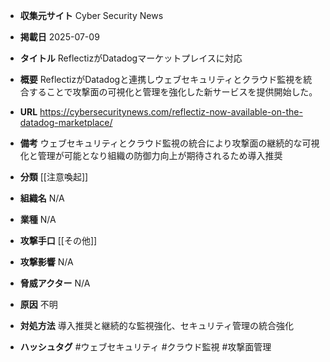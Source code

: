 - **収集元サイト**
Cyber Security News

- **掲載日**
2025-07-09

- **タイトル**
ReflectizがDatadogマーケットプレイスに対応

- **概要**
ReflectizがDatadogと連携しウェブセキュリティとクラウド監視を統合することで攻撃面の可視化と管理を強化した新サービスを提供開始した。

- **URL**
https://cybersecuritynews.com/reflectiz-now-available-on-the-datadog-marketplace/

- **備考**
ウェブセキュリティとクラウド監視の統合により攻撃面の継続的な可視化と管理が可能となり組織の防御力向上が期待されるため導入推奨

- **分類**
[[注意喚起]]

- **組織名**
N/A

- **業種**
N/A

- **攻撃手口**
[[その他]]

- **攻撃影響**
N/A

- **脅威アクター**
N/A

- **原因**
不明

- **対処方法**
導入推奨と継続的な監視強化、セキュリティ管理の統合強化

- **ハッシュタグ**
#ウェブセキュリティ #クラウド監視 #攻撃面管理
